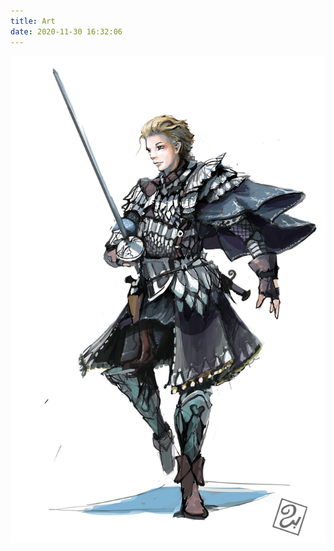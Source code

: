 ```yaml
---
title: Art
date: 2020-11-30 16:32:06
---
```

![William Belafose](../images/belafose-even-smaller.jpg)
